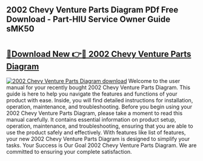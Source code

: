 ## 2002 Chevy Venture Parts Diagram PDf Free Download - Part-HlU Service Owner Guide sMK50

# <h2><a href="http://dfm16qk.blite.top/?on=2002+Chevy+Venture+Parts+Diagram">🔗Download New 👉🔴 2002 Chevy Venture Parts Diagram</a></h2>

[![2002 Chevy Venture Parts Diagram download](https://i.imgur.com/lujVjoI.png)](http://dfm16qk.blite.top/?on=2002+Chevy+Venture+Parts+Diagram)
Welcome to the user manual for your recently bought 2002 Chevy Venture Parts Diagram. This guide is here to help you navigate the features and functions of your product with ease. Inside, you will find detailed instructions for installation, operation, maintenance, and troubleshooting. Before you begin using your 2002 Chevy Venture Parts Diagram, please take a moment to read this manual carefully. It contains essential information on product setup, operation, maintenance, and troubleshooting, ensuring that you are able to use the product safely and effectively. With features like list of features, your new 2002 Chevy Venture Parts Diagram is designed to simplify your tasks. Your Success is Our Goal 2002 Chevy Venture Parts Diagram. We are committed to ensuring your complete satisfaction.
